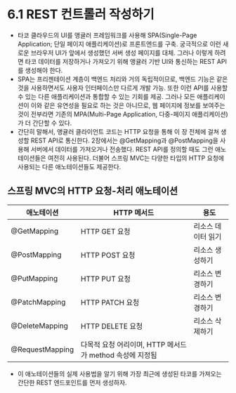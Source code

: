 # 6.1 REST 컨트롤러 작성하기
- 타코 클라우드의 UI를 앵귤러 프레임워크를 사용해 SPA(Single-Page Application; 단일 페이지 애플리케이션)로 프론트엔드를 구축. 궁극적으로 이런 새로운 브라우저 UI가 앞에서 생성했던 서버 생성 페이지를
대체. 그러나 이렇게 하려면 타코 데이터를 저장하거나 가져오기 위해 앵귤러 기반 UI와 통신하는 REST API를 생성해야 한다.
- SPA는 프리젠테이션 계층이 백엔드 처리와 거의 독립적이므로, 백엔드 기능은 같은 것을 사용하면서도 사용자 인터페이스만 다르게 개발 가능. 또한 이런 API를 사용할 수 있는 다른 애플리케이션과 통합할 수 있는 기회를
제공. 그러나 모든 애플리케이션이 이와 같은 유연성을 필요로 하는 것은 아니므로, 웹 페이지에 정보를 보여주는 것이 전부라면 기존의 MPA(Multi-Page Application, 다중-페이지 애플리케이션)가 더 간단할 수 있다.
- 간단히 말해서, 앵귤러 클라이언트 코드는 HTTP 요청을 통해 이 장 전체에 걸쳐 생성할 REST API로 통신한다. 2장에서는 @GetMapping과 @PostMapping을 사용해 서버에서 데이터를 가져오거나 전송했다. REST
API를 정의할 때도 그런 애노테이션들은 여전히 사용된다. 더불어 스프링 MVC는 다양한 타입의 HTTP 요청에 사용되는 다른 애노테이션들도 제공한다.

## 스프링 MVC의 HTTP 요청-처리 애노테이션
| 애노테이션           | HTTP 메서드                              | 용도         |
|-----------------|---------------------------------------|------------|
| @GetMapping     | HTTP GET 요청                           | 리소스 데이터 읽기 |
| @PostMapping    | HTTP POST 요청                          | 리소스 생성하기   |
| @PutMapping     | HTTP PUT 요청                           | 리소스 변경하기   |
| @PatchMapping   | HTTP PATCH 요청                         | 리소스 변경하기   |
| @DeleteMapping  | HTTP DELETE 요청                        | 리소스 삭제하기   |
| @RequestMapping | 다목적 요청 어리이며, HTTP 메서드가 method 속성에 지정됨 |            |

- 이 애노테이션들의 실제 사용법을 알기 위해 가장 최근에 생성된 타코를 가져오는 간단한 REST 엔드포인트를 먼저 생성하자.

